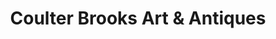 ---
title: "Coulter Brooks Art & Antiques"
url: /santa-fe/coulter-brooks-art-and-antiques/
shop: antiques
---